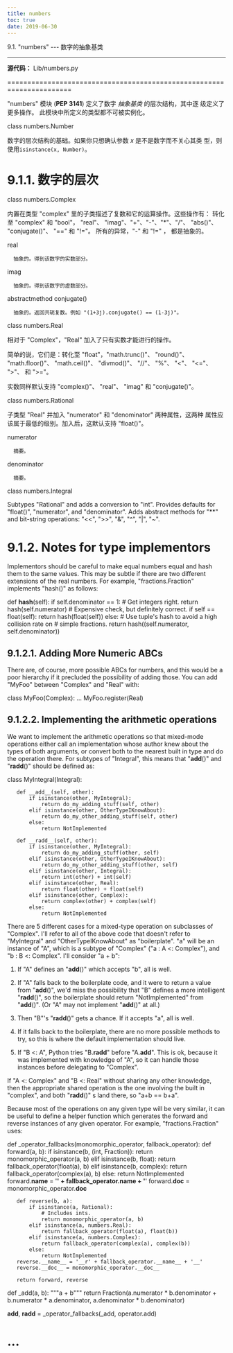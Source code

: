 ```yaml
---
title: numbers
toc: true
date: 2019-06-30
---
```

9.1. "numbers" --- 数字的抽象基类
*********************************

**源代码：** Lib/numbers.py

======================================================================

"numbers" 模块 (**PEP 3141**) 定义了数字 *抽象基类* 的层次结构，其中逐
级定义了更多操作。 此模块中所定义的类型都不可被实例化。

class numbers.Number

   数字的层次结构的基础。如果你只想确认参数 *x* 是不是数字而不关心其类
   型，则使用``isinstance(x, Number)``。


9.1.1. 数字的层次
=================

class numbers.Complex

   内置在类型 "complex" 里的子类描述了复数和它的运算操作。这些操作有：
   转化至  "complex" 和 "bool"， "real"、 "imag"、"+"、"-"、"*"、"/"、
   "abs()"、 "conjugate()"、 "==" 和 "!="。 所有的异常，"-" 和 "!=" ，
   都是抽象的。

   real

      抽象的。得到该数字的实数部分。

   imag

      抽象的。得到该数字的虚数部分。

   abstractmethod conjugate()

      抽象的。返回共轭复数。例如 "(1+3j).conjugate() == (1-3j)"。

class numbers.Real

   相对于 "Complex"，"Real" 加入了只有实数才能进行的操作。

   简单的说，它们是：转化至 "float"，"math.trunc()"、 "round()"、
   "math.floor()"、 "math.ceil()"、 "divmod()"、 "//"、 "%"、 "<"、
   "<="、 ">"、 和 ">="。

   实数同样默认支持 "complex()"、 "real"、 "imag" 和 "conjugate()"。

class numbers.Rational

   子类型 "Real" 并加入 "numerator" 和 "denominator" 两种属性，这两种
   属性应该属于最低的级别。加入后，这默认支持 "float()"。

   numerator

      摘要。

   denominator

      摘要。

class numbers.Integral

   Subtypes "Rational" and adds a conversion to "int".  Provides
   defaults for "float()", "numerator", and "denominator".  Adds
   abstract methods for "**" and bit-string operations: "<<", ">>",
   "&", "^", "|", "~".


9.1.2. Notes for type implementors
==================================

Implementors should be careful to make equal numbers equal and hash
them to the same values. This may be subtle if there are two different
extensions of the real numbers. For example, "fractions.Fraction"
implements "hash()" as follows:

   def __hash__(self):
       if self.denominator == 1:
           # Get integers right.
           return hash(self.numerator)
       # Expensive check, but definitely correct.
       if self == float(self):
           return hash(float(self))
       else:
           # Use tuple's hash to avoid a high collision rate on
           # simple fractions.
           return hash((self.numerator, self.denominator))


9.1.2.1. Adding More Numeric ABCs
---------------------------------

There are, of course, more possible ABCs for numbers, and this would
be a poor hierarchy if it precluded the possibility of adding those.
You can add "MyFoo" between "Complex" and "Real" with:

   class MyFoo(Complex): ...
   MyFoo.register(Real)


9.1.2.2. Implementing the arithmetic operations
-----------------------------------------------

We want to implement the arithmetic operations so that mixed-mode
operations either call an implementation whose author knew about the
types of both arguments, or convert both to the nearest built in type
and do the operation there. For subtypes of "Integral", this means
that "__add__()" and "__radd__()" should be defined as:

   class MyIntegral(Integral):

       def __add__(self, other):
           if isinstance(other, MyIntegral):
               return do_my_adding_stuff(self, other)
           elif isinstance(other, OtherTypeIKnowAbout):
               return do_my_other_adding_stuff(self, other)
           else:
               return NotImplemented

       def __radd__(self, other):
           if isinstance(other, MyIntegral):
               return do_my_adding_stuff(other, self)
           elif isinstance(other, OtherTypeIKnowAbout):
               return do_my_other_adding_stuff(other, self)
           elif isinstance(other, Integral):
               return int(other) + int(self)
           elif isinstance(other, Real):
               return float(other) + float(self)
           elif isinstance(other, Complex):
               return complex(other) + complex(self)
           else:
               return NotImplemented

There are 5 different cases for a mixed-type operation on subclasses
of "Complex". I'll refer to all of the above code that doesn't refer
to "MyIntegral" and "OtherTypeIKnowAbout" as "boilerplate". "a" will
be an instance of "A", which is a subtype of "Complex" ("a : A <:
Complex"), and "b : B <: Complex". I'll consider "a + b":

   1. If "A" defines an "__add__()" which accepts "b", all is well.

   2. If "A" falls back to the boilerplate code, and it were to
      return a value from "__add__()", we'd miss the possibility that
      "B" defines a more intelligent "__radd__()", so the boilerplate
      should return "NotImplemented" from "__add__()". (Or "A" may not
      implement "__add__()" at all.)

   3. Then "B"'s "__radd__()" gets a chance. If it accepts "a", all
      is well.

   4. If it falls back to the boilerplate, there are no more
      possible methods to try, so this is where the default
      implementation should live.

   5. If "B <: A", Python tries "B.__radd__" before "A.__add__".
      This is ok, because it was implemented with knowledge of "A", so
      it can handle those instances before delegating to "Complex".

If "A <: Complex" and "B <: Real" without sharing any other knowledge,
then the appropriate shared operation is the one involving the built
in "complex", and both "__radd__()" s land there, so "a+b == b+a".

Because most of the operations on any given type will be very similar,
it can be useful to define a helper function which generates the
forward and reverse instances of any given operator. For example,
"fractions.Fraction" uses:

   def _operator_fallbacks(monomorphic_operator, fallback_operator):
       def forward(a, b):
           if isinstance(b, (int, Fraction)):
               return monomorphic_operator(a, b)
           elif isinstance(b, float):
               return fallback_operator(float(a), b)
           elif isinstance(b, complex):
               return fallback_operator(complex(a), b)
           else:
               return NotImplemented
       forward.__name__ = '__' + fallback_operator.__name__ + '__'
       forward.__doc__ = monomorphic_operator.__doc__

       def reverse(b, a):
           if isinstance(a, Rational):
               # Includes ints.
               return monomorphic_operator(a, b)
           elif isinstance(a, numbers.Real):
               return fallback_operator(float(a), float(b))
           elif isinstance(a, numbers.Complex):
               return fallback_operator(complex(a), complex(b))
           else:
               return NotImplemented
       reverse.__name__ = '__r' + fallback_operator.__name__ + '__'
       reverse.__doc__ = monomorphic_operator.__doc__

       return forward, reverse

   def _add(a, b):
       """a + b"""
       return Fraction(a.numerator * b.denominator +
                       b.numerator * a.denominator,
                       a.denominator * b.denominator)

   __add__, __radd__ = _operator_fallbacks(_add, operator.add)

   # ...
